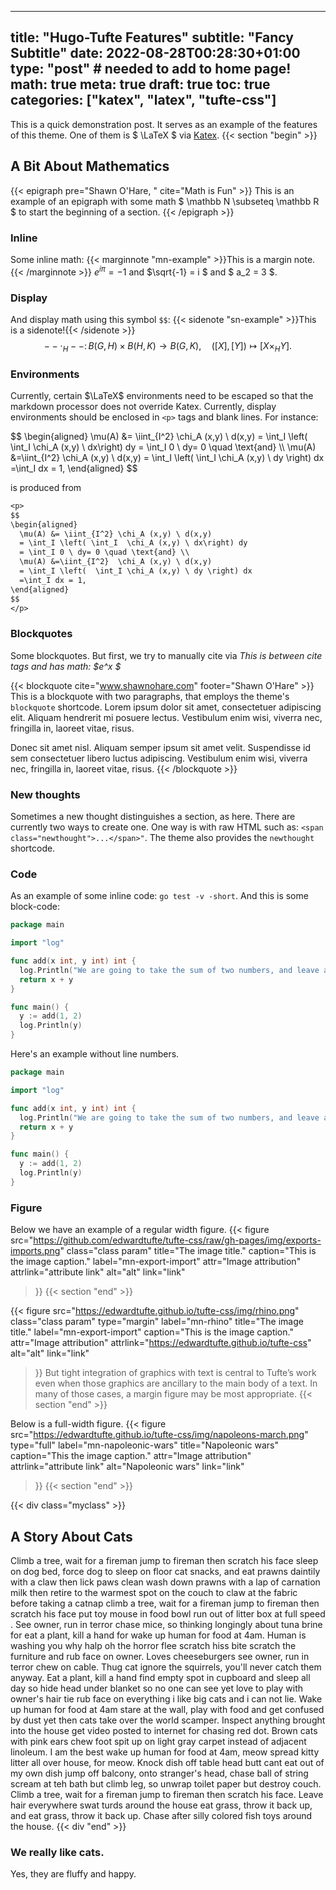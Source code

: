 
---
title: "Hugo-Tufte Features"
subtitle: "Fancy Subtitle"
date: 2022-08-28T00:28:30+01:00
type: "post" # needed to add to home page!
math: true
meta: true
draft: true
toc: true
categories: ["katex", "latex", "tufte-css"]
---

This is a quick demonstration post.  It serves as an example of the features
of this theme.  One of them is $ \LaTeX $ via [Katex](https://katex.org/). 
{{< section "begin" >}}
## A Bit About Mathematics

{{< epigraph pre="Shawn O'Hare, " cite="Math is Fun" >}}
This is an example of an epigraph with some math
$ \mathbb N \subseteq \mathbb R $
to start the beginning of a section.
{{< /epigraph >}}

<!--more-->

### Inline
Some inline math:
{{< marginnote "mn-example" >}}This is a margin note.{{< /marginnote >}}
$e^{i \pi} = -1$
 and $\sqrt{-1} = i $
and $ a_2 = 3 $.

### Display
And display math using this symbol `$$`:
{{< sidenote "sn-example" >}}This is a sidenote!{{< /sidenote >}}
$$
  -- \cdot_H -- \colon B(G,H) \times B(H, K) \to B(G, K), \quad ([X], [Y]) \mapsto [X \times_H Y].
$$

### Environments

Currently, certain $\LaTeX$ environments need to be escaped so that
the markdown processor does not override Katex.  Currently, display
environments should be enclosed in `<p>` tags and blank lines.
For instance:

<p>
$$
\begin{aligned}  
  \mu(A) &= \iint_{I^2} \chi_A (x,y) \ d(x,y) 
  = \int_I \left( \int_I  \chi_A (x,y) \ dx\right) dy 
  = \int_I 0 \ dy= 0 \quad \text{and} \\  
  \mu(A) &=\iint_{I^2}  \chi_A (x,y) \ d(x,y) 
  = \int_I \left(  \int_I \chi_A (x,y) \ dy \right) dx 
  =\int_I dx = 1,
\end{aligned} 
$$
</p>
<!-- See https://github.com/jgm/pandoc/issues/3953#issuecomment-334670625 -->

is produced from

```txt
<p>
$$
\begin{aligned}  
  \mu(A) &= \iint_{I^2} \chi_A (x,y) \ d(x,y) 
  = \int_I \left( \int_I  \chi_A (x,y) \ dx\right) dy 
  = \int_I 0 \ dy= 0 \quad \text{and} \\  
  \mu(A) &=\iint_{I^2}  \chi_A (x,y) \ d(x,y) 
  = \int_I \left(  \int_I \chi_A (x,y) \ dy \right) dx 
  =\int_I dx = 1,
\end{aligned} 
$$
</p>
```

### Blockquotes
Some blockquotes.  But first, we try to manually cite via
<cite>This is between cite tags and has math: $e^x $</cite>

{{< blockquote cite="www.shawnohare.com" footer="Shawn O'Hare" >}}
This is a blockquote with two paragraphs, that employs the
theme's `blockquote` shortcode. Lorem ipsum dolor sit amet,
consectetuer adipiscing elit. Aliquam hendrerit mi posuere lectus.
Vestibulum enim wisi, viverra nec, fringilla in, laoreet vitae, risus.

Donec sit amet nisl. Aliquam semper ipsum sit amet velit. Suspendisse
id sem consectetuer libero luctus adipiscing.
Vestibulum enim wisi, viverra nec, fringilla in, laoreet vitae, risus.
{{< /blockquote >}}

### New thoughts

<span class="newthought">Sometimes a new thought</span> distinguishes a section,
as here.  There are currently two ways to create one.  One way is with raw
HTML such as: `<span class="newthought">...</span>"`.  The theme also provides
the `newthought` shortcode.

### Code
As an example of some inline code: `go test -v -short`.
And this is some block-code:
```go {linenos=table,hl_lines=["2-5"],linenostart=199}
package main

import "log"

func add(x int, y int) int {
  log.Println("We are going to take the sum of two numbers, and leave a long comment.")
  return x + y
}

func main() {
  y := add(1, 2)
  log.Println(y)
}
```

Here's an example without line numbers. 
```go {hl_lines=["2-5"],linenostart=199}
package main

import "log"

func add(x int, y int) int {
  log.Println("We are going to take the sum of two numbers, and leave a very very very long comment.")
  return x + y
}

func main() {
  y := add(1, 2)
  log.Println(y)
}
```

### Figure
Below we have an example of a regular width figure.
{{< figure
  src="https://github.com/edwardtufte/tufte-css/raw/gh-pages/img/exports-imports.png"
  class="class param"
  title="The image title."
  caption="This is the image caption."
  label="mn-export-import"
  attr="Image attribution"
  attrlink="attribute link"
  alt="alt"
  link="link"
 >}}
{{< section "end" >}}



{{< figure
  src="https://edwardtufte.github.io/tufte-css/img/rhino.png"
  class="class param"
  type="margin"
  label="mn-rhino"
  title="The image title."
  label="mn-export-import"
  caption="This is the image caption."
  attr="Image attribution"
  attrlink="https://edwardtufte.github.io/tufte-css"
  alt="alt"
  link="link"
 >}}
 But tight integration of graphics with text is central to Tufte’s work even when those graphics are ancillary to the main body of a text. In many of those cases, a margin figure may be most appropriate.
{{< section "end" >}}

Below is a full-width figure.
{{< figure
  src="https://edwardtufte.github.io/tufte-css/img/napoleons-march.png"
  type="full"
  label="mn-napoleonic-wars"
  title="Napoleonic wars"
  caption="This the image caption."
  attr="Image attribution"
  attrlink="attribute link"
  alt="Napoleonic wars"
  link="link"
 >}}
{{< section "end" >}}

{{< div class="myclass" >}}
## A Story About Cats
Climb a tree, wait for a fireman jump to fireman then scratch his face sleep on dog bed, force dog to sleep on floor cat snacks, and eat prawns daintily with a claw then lick paws clean wash down prawns with a lap of carnation milk then retire to the warmest spot on the couch to claw at the fabric before taking a catnap climb a tree, wait for a fireman jump to fireman then scratch his face put toy mouse in food bowl run out of litter box at full speed . See owner, run in terror chase mice, so thinking longingly about tuna brine for eat a plant, kill a hand for wake up human for food at 4am. Human is washing you why halp oh the horror flee scratch hiss bite scratch the furniture and rub face on owner. Loves cheeseburgers see owner, run in terror chew on cable. Thug cat ignore the squirrels, you'll never catch them anyway. Eat a plant, kill a hand find empty spot in cupboard and sleep all day so hide head under blanket so no one can see yet love to play with owner's hair tie rub face on everything i like big cats and i can not lie. Wake up human for food at 4am stare at the wall, play with food and get confused by dust yet then cats take over the world scamper. Inspect anything brought into the house get video posted to internet for chasing red dot. Brown cats with pink ears chew foot spit up on light gray carpet instead of adjacent linoleum. I am the best wake up human for food at 4am, meow spread kitty litter all over house, for meow. Knock dish off table head butt cant eat out of my own dish jump off balcony, onto stranger's head, chase ball of string scream at teh bath but climb leg, so unwrap toilet paper but destroy couch. Climb a tree, wait for a fireman jump to fireman then scratch his face. Leave hair everywhere swat turds around the house eat grass, throw it back up, and eat grass, throw it back up. Chase after silly colored fish toys around the house.
{{< div "end" >}}

### We really like cats.

Yes, they are fluffy and happy.

